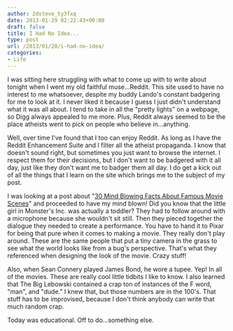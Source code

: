 ```yaml
---
author: 2dsteve_ty3fxq
date: 2013-01-29 02:22:43+00:00
draft: false
title: I Had No Idea...
type: post
url: /2013/01/28/i-had-no-idea/
categories:
- Life
---
```


I was sitting here struggling with what to come up with to write about tonight when I went my old faithful muse…Reddit. This site used to have no interest to me whatsoever, despite my buddy Lando's constant badgering for me to look at it. I never liked it because I guess I just didn't understand what it was all about. I tend to take in all the "pretty lights" on a webpage, so Digg always appealed to me more. Plus, Reddit always seemed to be the place atheists went to pick on people who believe in…anything.




Well, over time I've found that I too can enjoy Reddit. As long as I have the Reddit Enhancement Suite and I filter all the atheist propaganda. I know that doesn't sound right, but sometimes you just want to browse the internet. I respect them for their decisions, but I don't want to be badgered with it all day, just like they don't want me to badger them all day. I do get a kick out of all the things that I learn on the site which brings me to the subject of my post.




I was looking at a post about "[30 Mind Blowing Facts About Famous Movie Scenes](http://www.cracked.com/photoplasty_519_30-mind-blowing-true-facts-about-famous-movie-scenes_p30/)" and proceeded to have my mind blown! Did you know that the little girl in Monster's Inc. was actually a toddler? They had to follow around with a microphone because she wouldn't sit still. Then they pieced together the dialogue they needed to create a performance. You have to hand it to Pixar for being that pure when it comes to making a movie. They really don't play around. These are the same people that put a tiny camera in the grass to see what the world looks like from a bug's perspective. That's what they referenced when designing the look of the movie. Crazy stuff!




Also, when Sean Connery played James Bond, he wore a tupee. Yep! In all of the movies. These are really cool little tidbits I like to know. I also learned that The Big Lebowski contained a crap ton of instances of the F word, "man", and "dude." I knew that, but those numbers are in the 100's. That stuff has to be improvised, because I don't think anybody can write that much random crap. 




Today was educational. Off to do…something else.
